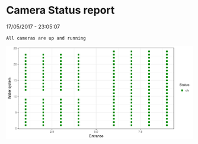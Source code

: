 Camera Status report
================
17/05/2017 - 23:05:07

    All cameras are up and running

![](camreport_files/figure-markdown_github/unnamed-chunk-2-1.png)
